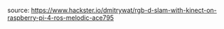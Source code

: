 source: https://www.hackster.io/dmitrywat/rgb-d-slam-with-kinect-on-raspberry-pi-4-ros-melodic-ace795

